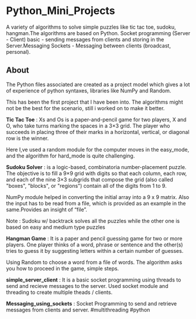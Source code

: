 # Python_Mini_Projects
A variety of algorithms to solve simple puzzles like tic tac toe, sudoku, hangman.The algorithms are based on Python. Socket programming (Server - Client) basic - sending messages from clients and storing in the Server.Messaging Sockets - Messaging between clients (broadcast, personal). 

## About
The Python files associated are created as a project model which gives a lot of experience of python syntaxes, libraries like NumPy and Random.

This has been the first project that I have been into. The algorithms might not be the best for the scenario, still i worked on to make it better.

**Tic Tac Toe** : Xs and Os is a paper-and-pencil game for two players, X and O, who take turns marking the spaces in a 3×3 grid. The player who succeeds in placing three of their marks in a horizontal, vertical, or diagonal row is the winner.

Here I,ve used a  random module for the computer moves in the easy_mode, and the algorithm for hard_mode is quite challenging.

**Sudoku Solver** : is a logic-based, combinatoria number-placement puzzle. The objective is to fill a 9×9 grid with digits so that each column, each row, and each of the nine 3×3 subgrids that compose the grid (also called "boxes", "blocks", or "regions") contain all of the digits from 1 to 9.

NumPy module helped in converting the initial array into a 9 x 9 matrix. Also the input has to be read from a file, which is provided as an example in the same.Provides an insight of “file”.

Note : Sudoku w/ backtrack solves all the puzzles while the other one is based on easy and medium type puzzles

**Hangman Game** : It is a paper and pencil guessing game for two or more players. One player thinks of a word, phrase or sentence and the other(s) tries to guess it by suggesting letters within a certain number of guesses.

Using Random to choose a word from a file of words. The algorithm asks you how to proceed in the game, simple steps.

**simple_server_client** : It is a basic socket programming using threads to send and recieve messages to the server. Used socket module and threading to create multiple theads / clients.

**Messaging_using_sockets** : Socket Programming to send and retrieve messages from clients and server. #multithreading #python
